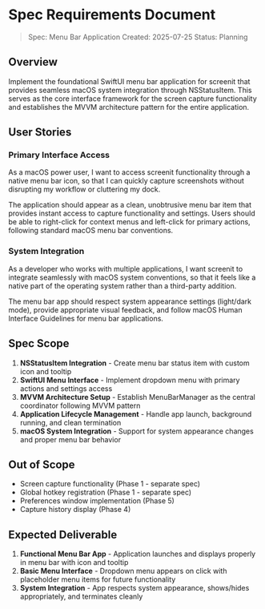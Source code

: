 # Spec Requirements Document

> Spec: Menu Bar Application
> Created: 2025-07-25
> Status: Planning

## Overview

Implement the foundational SwiftUI menu bar application for screenit that provides seamless macOS system integration through NSStatusItem. This serves as the core interface framework for the screen capture functionality and establishes the MVVM architecture pattern for the entire application.

## User Stories

### Primary Interface Access

As a macOS power user, I want to access screenit functionality through a native menu bar icon, so that I can quickly capture screenshots without disrupting my workflow or cluttering my dock.

The application should appear as a clean, unobtrusive menu bar item that provides instant access to capture functionality and settings. Users should be able to right-click for context menus and left-click for primary actions, following standard macOS menu bar conventions.

### System Integration

As a developer who works with multiple applications, I want screenit to integrate seamlessly with macOS system conventions, so that it feels like a native part of the operating system rather than a third-party addition.

The menu bar app should respect system appearance settings (light/dark mode), provide appropriate visual feedback, and follow macOS Human Interface Guidelines for menu bar applications.

## Spec Scope

1. **NSStatusItem Integration** - Create menu bar status item with custom icon and tooltip
2. **SwiftUI Menu Interface** - Implement dropdown menu with primary actions and settings access
3. **MVVM Architecture Setup** - Establish MenuBarManager as the central coordinator following MVVM pattern
4. **Application Lifecycle Management** - Handle app launch, background running, and clean termination
5. **macOS System Integration** - Support for system appearance changes and proper menu bar behavior

## Out of Scope

- Screen capture functionality (Phase 1 - separate spec)
- Global hotkey registration (Phase 1 - separate spec)
- Preferences window implementation (Phase 5)
- Capture history display (Phase 4)

## Expected Deliverable

1. **Functional Menu Bar App** - Application launches and displays properly in menu bar with icon and tooltip
2. **Basic Menu Interface** - Dropdown menu appears on click with placeholder menu items for future functionality
3. **System Integration** - App respects system appearance, shows/hides appropriately, and terminates cleanly